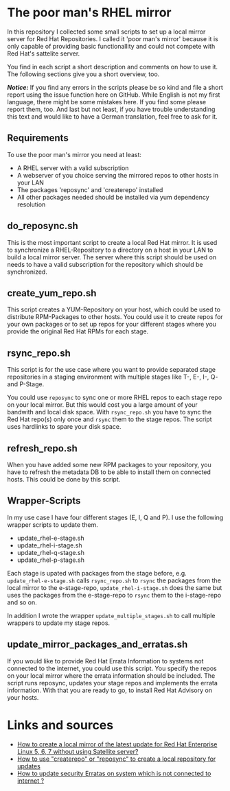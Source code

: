 # The poor man's RHEL mirror

In this repository I collected some small scripts to set up a local mirror server for Red Hat Repositories. I called it 'poor man's mirror' because it is only capable of providing basic functionallity and could not compete with Red Hat's sattelite server.

You find in each script a short description and comments on how to use it. The following sections give you a short overview, too.

***Notice:*** If you find any errors in the scripts please be so kind and file a short report using the issue function here on GitHub. While English is not my first language, there might be some mistakes here. If you find some please report them, too. And last but not least, if you have trouble understanding this text and would like to have a German translation, feel free to ask for it.

## Requirements

To use the poor man's mirror you need at least:

 * A RHEL server with a valid subscription
 * A webserver of you choice serving the mirrored repos to other hosts in your LAN
 * The packages 'reposync' and 'createrepo' installed
 * All other packages needed should be installed via yum dependency resolution

## do_reposync.sh

This is the most important script to create a local Red Hat mirror. It is used to synchronize a RHEL-Repository to a directory on a host in your LAN to build a local mirror server. The server where this script should be used on needs to have a valid subscription for the repository which should be synchronized.

## create_yum_repo.sh

This script creates a YUM-Repository on your host, which could be used to distribute RPM-Packages to other hosts. You could use it to create repos for your own packages or to set up repos for your different stages where you provide the original Red Hat RPMs for each stage.

## rsync_repo.sh

This script is for the use case where you want to provide separated stage repositories in a staging environment with multiple stages like T-, E-, I-, Q- and P-Stage.

You could use `reposync` to sync one or more RHEL repos to each stage repo on your local mirror. But this would cost you a large amount of your bandwith and local disk space. With `rsync_repo.sh` you have to sync the Red Hat repo(s) only once and `rsync` them to the stage repos. The script uses hardlinks to spare your disk space.

## refresh_repo.sh

When you have added some new RPM packages to your repository, you have to refresh the metadata DB to be able to install them on connected hosts. This could be done by this script.

## Wrapper-Scripts

In my use case I have four different stages (E, I, Q and P). I use the following wrapper scripts to update them.

 * update_rhel-e-stage.sh
 * update_rhel-i-stage.sh
 * update_rhel-q-stage.sh
 * update_rhel-p-stage.sh

Each stage is upated with packages from the stage before, e.g. `update_rhel-e-stage.sh` calls `rsync_repo.sh` to `rsync` the packages from the local mirror to the e-stage-repo, `update_rhel-i-stage.sh` does the same but uses the packages from the e-stage-repo to `rsync` them to the i-stage-repo and so on.

In addition I wrote the wrapper `update_multiple_stages.sh` to call multiple wrappers to update my stage repos.

## update_mirror_packages_and_erratas.sh

If you would like to provide Red Hat Errata Information to systems not connected to the internet, you could use this script. You specify the repos on your local  mirror where the errata information should be included. The script runs reposync, updates your stage repos and implements the errata information. With that you are ready to go, to install Red Hat Advisory on your hosts.

# Links and sources

 * [How to create a local mirror of the latest update for Red Hat Enterprise Linux 5, 6, 7 without using Satellite server?](https://access.redhat.com/solutions/23016)
 * [How to use "createrepo" or "reposync" to create a local repository for updates](https://access.redhat.com/solutions/9892)
 * [How to update security Erratas on system which is not connected to internet ?](https://access.redhat.com/solutions/55654)
